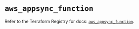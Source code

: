# `aws_appsync_function`

Refer to the Terraform Registry for docs: [`aws_appsync_function`](https://registry.terraform.io/providers/hashicorp/aws/6.2.0/docs/resources/appsync_function).

